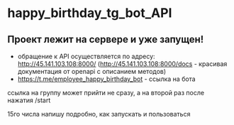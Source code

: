 # happy_birthday_tg_bot_API

## Проект лежит на сервере и уже запущен!
- обращение к API осуществляется по адресу: http://45.141.103.108:8000/  (http://45.141.103.108:8000/docs - красивая документация от openapi с описанием методов)
- https://t.me/employee_happy_birthday_bot - ссылка на бота

ссылка на группу может прийти не сразу, а на второй раз после нажатия /start

15го числа напишу подробно, как запускать и пользоваться
